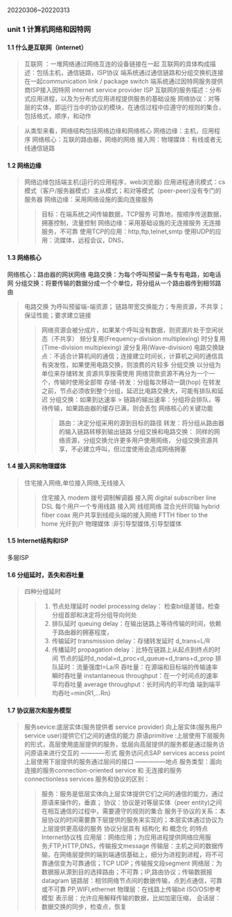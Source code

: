 20220306~20220313

### unit 1 计算机网络和因特网


#### 1.1 什么是互联网（internet）
> 互联网 ：一堆网络通过网络互连的设备链接在一起
> 互联网的具体构成描述：包括主机，通信链路，ISP协议
> 端系统通过通信链路和分组交换机连接在一起communication link / package switch
> 端系统通过因特网服务提供商ISP接入因特网 internet service provider  ISP
> 互联网的服务描述：分布式应用进程，以及为分布式应用进程提供服务的基础设施
> 网络协议：对等层的实体，即运行当中的协议的模块，在通信过程中应遵守的规则的集合，包括格式，顺序，和动作


> 从类型来看，网络结构包括网络边缘和网络核心
> 网络边缘：主机，应用程序
> 网络核心：互联的路由器，网络的网络
> 接入网：物理媒体：有线或者无线通信链路

#### 1.2 网络边缘
> 网络边缘包括端主机(运行的应用程序，web浏览器)
> 应用进程通讯模式：cs模式（客户/服务器模式）主从模式；和对等模式（peer-peer)没有专门的服务器
> 网络边缘：采用网络设施的面向连接服务
>> 目标：在端系统之间传输数据，TCP服务 可靠地，按顺序传送数据，拥塞控制，流量控制
> 网络边缘：采用基础设施的无连接服务
>> 无连接服务，不可靠
> 使用TCP的应用：http,ftp,telnet,smtp
> 使用UDP的应用：流媒体，远程会议，DNS，


#### 1.3 网络核心
网络核心：路由器的网状网络
电路交换：为每个呼叫预留一条专有电路，如电话网
分组交换：将要传输的数据分成一个个单位，将分组从一个路由器传到相邻路由 
> 电路交换 为呼叫预留端-端资源； 链路带宽交换能力；专用资源，不共享；保证性能；要求建立链接
>> 网络资源会被分成片，如果某个呼叫没有数据，则资源片处于空闲状态（不共享）
>> 频分复用(Frequency-division multiplexing) 时分复用(Time-division multiplexing) 波分复用(Wave-division)
>> 电路交换缺点：不适合计算机间的通信；连接建立时间长，计算机之间的通信具有突发性，如果使用电路交换，则浪费的片较多
> 分组交换 以分组为单位来存储转发 资源共享按需使用
>> 网络贷款资源不再分为一个一个，传输时使用全部带
>> 存储-转发：分组每次移动一跳(hop) 在转发之前，节点必须收到整个分组，延迟比电路交换大，可能有排队和延迟
>> 分组交换：如果到达速率 > 链路的输出速率：分组将会排队，等待传输，如果路由器的缓存已满，则会丢包
>> 网络核心的关键功能
>>> 路由：决定分组采用的源到目标的路径
>>> 转发：将分组从路由器的输入链路转移到输出链路
> 分组交换和电路交换：
>> 同样的网络资源，分组交换允许更多用户使用网络，
>> 分组交换资源共享，不必建立呼叫，但过度使用会造成网络拥塞


#### 1.4 接入网和物理媒体
>住宅接入网络,单位接入网络,无线接入 
>> 住宅接入 modem 拨号调制解调器 
>> 接入网 digital subscriber line DSL 每个用户一个专用线路
>> 接入网 线缆网络 混合光纤同轴 hybrid fiber coax  用户共享到线缆头端的接入网络
>> FTTH fiber to the home 光纤到户
>物理媒体 :非引导型媒体,引导型媒体


#### 1.5 Internet结构和ISP
多层ISP


#### 1.6 分组延时，丢失和吞吐量
>四种分组延时
>>1. 节点处理延时 nodel processing delay： 检查bit级差错，检查分组首部和决定将分组导向何处
>>2. 排队延时 queuing delay：在输出链路上等待传输的时间，依赖于路由器的拥塞程度，
>>3. 传输延时 transmission delay：存储转发延时 d_trans=L/R
>>4. 传播延时 propagation delay：比特在链路上从起点到终点的时间
>节点的延时d_nodal=d_proc+d_queue+d_trans+d_prop
>排队延时：流量强度I=La/R
>吞吐量：在源端和目标端的传输速率
>>瞬时吞吐量 instantaneous throughput：在一个时间点的速率
>>平均吞吐量 average throughput：长时间内的平均值
>端到端平均吞吐=min{R1,...Rn}


#### 1.7 协议层次和服务模型
>服务sevice:底层实体(服务提供者 service provider) 向上层实体(服务用户 service user)提供它们之间的通信的能力
>原语primitive :上层使用下层服务的形式，高层使用底层提供的服务，低层向高层提供的服务都是通过服务访问原语来进行交互的  ————形式
>服务访问点SAP services access point 上层使用下层提供的服务通过层间的接口 —————地点
>服务类型：面向连接的服务connection-oriented service 和 无连接的服务 connectionless services
>服务和协议的区别：
>>服务：服务是低层实体向上层实体提供它们之间的通信的能力，通过原语来操作的，垂直；
>>协议：协议是对等层实体（peer entity)之间在相互通信的过程中，需要遵守的规则的集合
>服务于协议的关系：本层协议的时间需要靠下层提供的服务来实现的；本层实体通过协议为上层提供更高级的服务
>协议分层具有 结构化 和 概念化 的特点
>Internet协议栈
>>应用层：网络应用；为应用进程提供网络应用服务;FTP,HTTP,DNS，传输报文message
>>传输层：主机之间的数据传输，在网络层提供的端到端通信基础上，细分为进程到进程，将不可靠通信变为可靠通信；TCP UDP；传输报文段segment
>>网络层：为数据报从源到目的选择路由；不可靠；IP,路由协议；传输数据报datagram
>>链路层：相邻网络节点间的数据传输，点到点通信，可靠或不可靠 PP,WIFI,ethernet
>>物理层：在线路上传输bit
>ISO/OSI参考模型
>>表示层：允许应用解释传输的数据，比如加密压缩，
>>会话层：数据交换的同步，检查点，恢复




